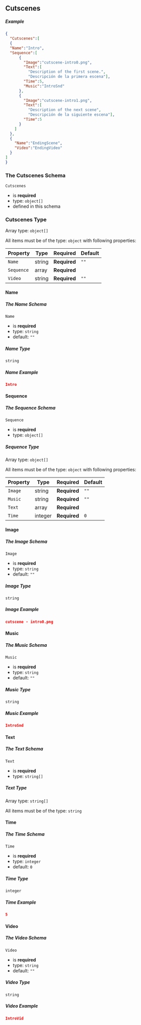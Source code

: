 ## Cutscenes

##### Example

```json
{
  "Cutscenes":[
  {
  "Name":"Intro",
  "Sequence":[
      {
        "Image":"cutscene-intro0.png",
        "Text":[
          "Description of the first scene.",
          "Descripción de la primera escena"],
        "Time":5,
        "Music":"IntroSnd"
      },
      {
        "Image":"cutscene-intro1.png",
        "Text":[
          "Description of the next scene",
          "Descripción de la siguiente escena"],
        "Time":5
      }
    ]
  },
  {
    "Name":"EndingScene",
    "Video":"EndingVideo"
  }
]
}
```
### The Cutscenes Schema

`Cutscenes`

- is **required**
- type: `object[]`
- defined in this schema

### Cutscenes Type

Array type: `object[]`

All items must be of the type: `object` with following properties:

| Property   | Type   | Required     | Default |
| ---------- | ------ | ------------ | ------- |
| `Name`     | string | **Required** | `""`    |
| `Sequence` | array  | **Required** |         |
| `Video`    | string | **Required** | `""`    |

#### Name

##### The Name Schema

`Name`

- is **required**
- type: `string`
- default: `""`

##### Name Type

`string`

##### Name Example

```json
Intro
```

#### Sequence

##### The Sequence Schema

`Sequence`

- is **required**
- type: `object[]`

##### Sequence Type

Array type: `object[]`

All items must be of the type: `object` with following properties:

| Property | Type    | Required     | Default |
| -------- | ------- | ------------ | ------- |
| `Image`  | string  | **Required** | `""`    |
| `Music`  | string  | **Required** | `""`    |
| `Text`   | array   | **Required** |         |
| `Time`   | integer | **Required** | `0`     |

#### Image

##### The Image Schema

`Image`

- is **required**
- type: `string`
- default: `""`

##### Image Type

`string`

##### Image Example

```json
cutscene - intro0.png
```

#### Music

##### The Music Schema

`Music`

- is **required**
- type: `string`
- default: `""`

##### Music Type

`string`

##### Music Example

```json
IntroSnd
```

#### Text

##### The Text Schema

`Text`

- is **required**
- type: `string[]`

##### Text Type

Array type: `string[]`

All items must be of the type: `string`

#### Time

##### The Time Schema

`Time`

- is **required**
- type: `integer`
- default: `0`

##### Time Type

`integer`

##### Time Example

```json
5
```

#### Video

##### The Video Schema

`Video`

- is **required**
- type: `string`
- default: `""`

##### Video Type

`string`

##### Video Example

```json
IntroVid
```
